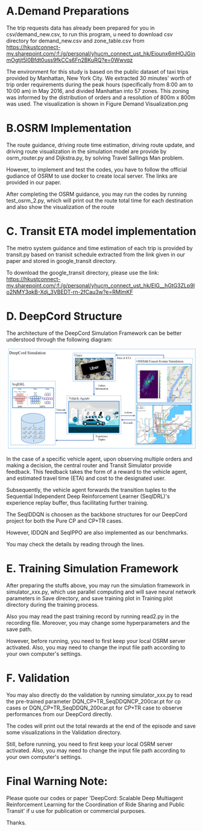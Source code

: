 # A.Demand Preparations
The trip requests data has already been prepared for you in csv/demand_new.csv, to run this program, u need to download csv directory for demand_new.csv and zone_table.csv from https://hkustconnect-my.sharepoint.com/:f:/g/personal/yhucm_connect_ust_hk/Eiounx6mHOJGinmOgtjt5l0Bfdt0uss9fkCCs6Fn2BKuRQ?e=0Wwvqz

The environment for this study is based on the public dataset of taxi trips provided by Manhattan, New York City. We extracted 30 minutes' worth of trip order requirements during the peak hours (specifically from 8:00 am to 10:00 am) in May 2016, and divided Manhattan into 57 zones. This zoning was informed by the distribution of orders and a resolution of 800m x 800m was used. The visualization is shown in Figure Demand Visualization.png

# B.OSRM Implementation 
The route guidance, driving route time estimation, driving route update, and driving route visualization in the simulation model are provide by osrm_router.py and Dijkstra.py, by solving Travel Sallings Man problem.

However, to implement and test the codes, you have to follow the official gudiance of OSRM to use docker to create local server. The links are provided in our paper.

After completing the OSRM guidance, you may run the codes by running test_osrm_2.py, which will print out the route total time for each destination and also show the visualization of the route

# C. Transit ETA model implementation
The metro system guidance and time estimation of each trip is provided by transit.py based on tranisit schedule extracted from the link given in our paper and stored in google_transit directory. 

To download the google_transit directory, please use the link: https://hkustconnect-my.sharepoint.com/:f:/g/personal/yhucm_connect_ust_hk/ElG__hGtG3ZLp9lo2NMY3qkB-Xdj_3VBEDT-rn-2fCau3w?e=RMlmKF


# D. DeepCord Structure
The architecture of the DeepCord Simulation Framework can be better understood through the following diagram:

![DeepCord Simulation](/DeepCord_Simulation1.png "DeepCord Simulation")

In the case of a specific vehicle agent, upon observing multiple orders and making a decision, the central router and Transit Simulator provide feedback. This feedback takes the form of a reward to the vehicle agent, and estimated travel time (ETA) and cost to the designated user.

Subsequently, the vehicle agent forwards the transition tuples to the Sequential Independent Deep Reinforcement Learner (SeqIDRL)'s experience replay buffer, thus facilitating further training.

The SeqIDDQN is choosen as the backbone structures for our DeepCord project for both the Pure CP and CP+TR cases.

However, IDDQN and SeqIPPO are also implemented as our benchmarks.

You may check the details by reading through the lines.

# E. Training Simulation Framework
After preparing the stuffs above, you may run the simulation framework in simulator_xxx.py, which use parallel computing and will save neural network parameters in Save directory, and save training plot in Training plot directory during the training process. 

Also you may read the past training record by running read2.py in the recording file. Moreover, you may change some hyperparameters and the save path.

However, before running, you need to first keep your local OSRM server activated. Also, you may need to change the input file path according to your own computer's settings.

# F. Validation
You may also directly do the validation by running simulator_xxx.py to read the pre-trained parameter DQN_CP+TR_SeqDDQNCP_200car.pt for cp cases or DQN_CP+TR_SeqDDQN_200car.pt for CP+TR case to observe performances from our DeepCord directly. 

The codes will print out the total rewards at the end of the episode and save some visualizations in the Validation directory.

Still, before running, you need to first keep your local OSRM server activated. Also, you may need to change the input file path according to your own computer's settings.

# Final Warning Note:
Please quote our codes or paper 'DeepCord: Scalable Deep Multiagent Reinforcement Learning for the Coordination of Ride Sharing and Public Transit' if u use for publication or commercial purposes.

Thanks.
